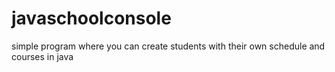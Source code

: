 # javaschoolconsole
simple program where you can create students with their own schedule and courses in java
